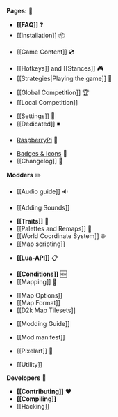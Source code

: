 **Pages:** :game_die: 
* **[[FAQ]]** :question: 
* [[Installation]] :package: 
 - [[Game Content]] :cd:
* [[Hotkeys]] and [[Stances]] :video_game: 
* [[Strategies|Playing the game]] :checkered_flag:
 - [[Global Competition]] :trophy:
 - [[Local Competition]]
* [[Settings]] :wrench: 
* [[Dedicated]] :black_medium_small_square: 
 - [RaspberryPi](https://github.com/OpenRA/OpenRA/wiki/OpenRA-on-RaspberryPi) :strawberry:
* [Badges & Icons](https://github.com/OpenRA/OpenRA/wiki/Badges-&-Icons) :1st_place_medal:  
* [[Changelog]] :notebook:

**Modders** :pencil2: 
* [[Audio guide]] :sound: 
 - [[Adding Sounds]]
* **[[Traits]]** :memo:
* [[Palettes and Remaps]] :art: 
* [[World Coordinate System]] :globe_with_meridians: 
* [[Map scripting]]
 - **[[Lua-API]]** :clipboard:
* **[[Conditions]]** :new:
* [[Mapping]] :construction: 
 - [[Map Options]]
 - [[Map Format]]
 - [[D2k Map Tilesets]]
* [[Modding Guide]]
 - [[Mod manifest]]
* [[Pixelart]] :night_with_stars: 
 - [[Utility]]

**Developers** :wrench:
* **[[Contributing]]** :heart:
* **[[Compiling]]**
* [[Hacking]]
